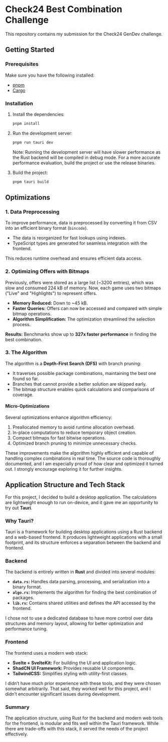 # Check24 Best Combination Challenge

This repository contains my submission for the Check24 GenDev challenge.

## Getting Started

### Prerequisites

Make sure you have the following installed:

- [pnpm](https://pnpm.io/)
- [Cargo](https://doc.rust-lang.org/cargo/)

### Installation

1. Install the dependencies:
    ```bash
    pnpm install
    ```

2. Run the development server:
    ```bash
    pnpm run tauri dev
    ```
    Note: Running the development server will have slower performance as the Rust backend will be compiled in debug mode. For a more accurate performance evaluation, build the project or use the release binaries.

3. Build the project:
    ```bash
    pnpm tauri build
    ```

## Optimizations

### 1. Data Preprocessing  
To improve performance, data is preprocessed by converting it from CSV into an efficient binary format (`bincode`).  
- The data is reorganized for fast lookups using indexes.  
- TypeScript types are generated for seamless integration with the frontend.  

This reduces runtime overhead and ensures efficient data access.  

### 2. Optimizing Offers with Bitmaps  
Previously, offers were stored as a large list (~3200 entries), which was slow and consumed 224 kB of memory. Now, each game uses two bitmaps ("Live" and "Highlights") to represent offers.  
- **Memory Reduced:** Down to ~45 kB.  
- **Faster Queries:** Offers can now be accessed and compared with simple bitmap operations.  
- **Algorithm Simplification:** The optimization streamlined the selection process.  

**Results:** Benchmarks show up to **327x faster performance** in finding the best combination.  

### 3. The Algorithm  
The algorithm is a **Depth-First Search (DFS)** with branch pruning:  
- It traverses possible package combinations, maintaining the best one found so far.  
- Branches that cannot provide a better solution are skipped early.  
- The bitmap structure enables quick calculations and comparisons of coverage.  

#### Micro-Optimizations  
Several optimizations enhance algorithm efficiency:  
1. Preallocated memory to avoid runtime allocation overhead.  
2. In-place computations to reduce temporary object creation.  
3. Compact bitmaps for fast bitwise operations.  
4. Optimized branch pruning to minimize unnecessary checks.  

These improvements make the algorithm highly efficient and capable of handling complex combinations in real time. The source code is thoroughly documented, and I am especially proud of how clear and optimized it turned out. I strongly encourage exploring it for further insights.

## Application Structure and Tech Stack  

For this project, I decided to build a desktop application. The calculations are lightweight enough to run on-device, and it gave me an opportunity to try out **Tauri**.  

### Why Tauri?  
Tauri is a framework for building desktop applications using a Rust backend and a web-based frontend. It produces lightweight applications with a small footprint, and its structure enforces a separation between the backend and frontend.  

### Backend  
The backend is entirely written in **Rust** and divided into several modules:  
- **`data.rs`:** Handles data parsing, processing, and serialization into a binary format.  
- **`algo.rs`:** Implements the algorithm for finding the best combination of packages.  
- **`lib.rs`:** Contains shared utilities and defines the API accessed by the frontend.  

I chose not to use a dedicated database to have more control over data structures and memory layout, allowing for better optimization and performance tuning.  

### Frontend  
The frontend uses a modern web stack:  
- **Svelte + SvelteKit:** For building the UI and application logic.  
- **ShadCN UI Framework:** Provides reusable UI components.  
- **TailwindCSS:** Simplifies styling with utility-first classes.  

I didn’t have much prior experience with these tools, and they were chosen somewhat arbitrarily. That said, they worked well for this project, and I didn’t encounter significant issues during development.  

### Summary  
The application structure, using Rust for the backend and modern web tools for the frontend, is modular and fits well within the Tauri framework. While there are trade-offs with this stack, it served the needs of the project effectively.  